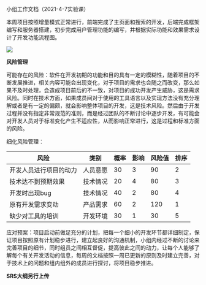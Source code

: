 小组工作文档（2021-4-7实验课）

​		本周项目按照增量模式正常进行，前端完成了主页面和搜索的开发，后端完成框架编写和服务器搭建，初步完成用户管理功能的编写，并根据实际功能和效果需求设计了开发功能流程图。

![](E:\山大文件\必修课程\软件工程\项目\流程图.png)

**风险管理**

可能存在的风险：软件在开发初期的功能和目的具有一定的模糊性，随着项目的不断发展推进，相关内容可能会出现变化，对于项目的需求也会随之而改变，那么如果不及时处理，会造成项目前后的不一致，对项目的成功开发产生威胁，这是需求风险。同时在技术方面，如果成员间对于使用的工具语言以及实现方法没有充分理解或者是有一定的偏颇，就会影响整体项目的开发，这是技术风险。然后由于开发过程并没有指定非常规范的准则，而是经过团队的不断讨论中逐步开发，有可能会对开发人员对于标准变化产生不适应性，从而影响正常进行，这是过程和标准方面的风险。

细化风险管理：

| 风险                   | 类别     | 概率 | 影响 | 风险值 | 排序 |
| ---------------------- | -------- | ---- | ---- | ------ | ---- |
| 开发人员进行项目的动力 | 人员意愿 | 30   | 3    | 90     | 2    |
| 技术达不到预期效果     | 技术情况 | 20   | 4    | 80     | 3    |
| 开发时出现bug          | 技术情况 | 40   | 2    | 80     | 4    |
| 原有开发需求变动       | 产品需求 | 60   | 2    | 120    | 1    |
| 缺少对工具的培训       | 开发环境 | 30   | 1    | 30     | 5    |

应对预案：项目启动前做足充分的计划，把每一个细小的开发环节都详细制定，保证项目按照原有计划稳步进行，建立起良好的沟通机制，小组内经过不断的讨论来完善项目的细节，同时组员之间相互督促，提高彼此之间的动力，让每个人能够了解每个有关开发活动的信息，每周的文档按照一周已更新的原则及时建立完善，对于技术上的问题和组内组外的成员进行探讨，将项目稳步推进。



**SRS大纲另行上传**